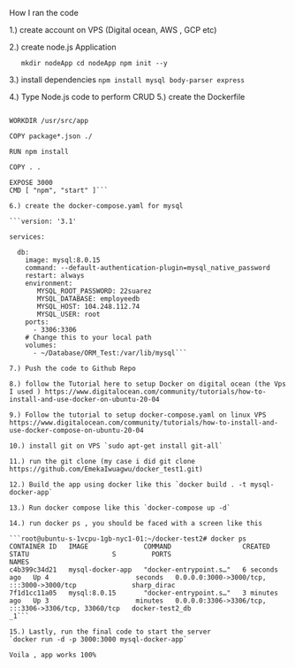 How I ran the code

1.) create account on VPS (Digital ocean, AWS , GCP etc)

2.) create node.js Application

`	mkdir nodeApp
	cd nodeApp
	npm init --y`
 
3.) install dependencies 
	`npm install mysql body-parser express`

4.) Type Node.js code to perform CRUD
5.) create the Dockerfile

```FROM node:13-alpine

WORKDIR /usr/src/app

COPY package*.json ./

RUN npm install

COPY . .

EXPOSE 3000
CMD [ "npm", "start" ]```

6.) create the docker-compose.yaml for mysql

```version: '3.1'

services:

  db:
    image: mysql:8.0.15
    command: --default-authentication-plugin=mysql_native_password
    restart: always
    environment:
       MYSQL_ROOT_PASSWORD: 22suarez
       MYSQL_DATABASE: employeedb
       MYSQL_HOST: 104.248.112.74
       MYSQL_USER: root
    ports:
      - 3306:3306
    # Change this to your local path
    volumes:
      - ~/Database/ORM_Test:/var/lib/mysql```

7.) Push the code to Github Repo

8.) follow the Tutorial here to setup Docker on digital ocean (the Vps I used ) https://www.digitalocean.com/community/tutorials/how-to-install-and-use-docker-on-ubuntu-20-04

9.) Follow the tutorial to setup docker-compose.yaml on linux VPS https://www.digitalocean.com/community/tutorials/how-to-install-and-use-docker-compose-on-ubuntu-20-04

10.) install git on VPS `sudo apt-get install git-all`

11.) run the git clone (my case i did git clone https://github.com/EmekaIwuagwu/docker_test1.git)

12.) Build the app using docker like this `docker build . -t mysql-docker-app`

13.) Run docker compose like this `docker-compose up -d`

14.) run docker ps , you should be faced with a screen like this 

```root@ubuntu-s-1vcpu-1gb-nyc1-01:~/docker-test2# docker ps
CONTAINER ID   IMAGE              COMMAND                  CREATED         STATU                     S         PORTS                                                  NAMES
c4b399c34d21   mysql-docker-app   "docker-entrypoint.s…"   6 seconds ago   Up 4                      seconds   0.0.0.0:3000->3000/tcp, :::3000->3000/tcp              sharp_dirac
7f1d1cc11a05   mysql:8.0.15       "docker-entrypoint.s…"   3 minutes ago   Up 3                      minutes   0.0.0.0:3306->3306/tcp, :::3306->3306/tcp, 33060/tcp   docker-test2_db                     _1```

15.) Lastly, run the final code to start the server 
`docker run -d -p 3000:3000 mysql-docker-app`

Voila , app works 100%
